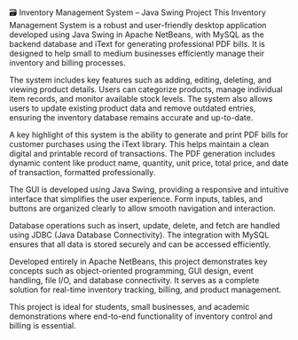 🗃️ Inventory Management System – Java Swing Project
This Inventory Management System is a robust and user-friendly desktop application developed using Java Swing in Apache NetBeans, with MySQL as the backend database and iText for generating professional PDF bills. It is designed to help small to medium businesses efficiently manage their inventory and billing processes.

The system includes key features such as adding, editing, deleting, and viewing product details. Users can categorize products, manage individual item records, and monitor available stock levels. The system also allows users to update existing product data and remove outdated entries, ensuring the inventory database remains accurate and up-to-date.

A key highlight of this system is the ability to generate and print PDF bills for customer purchases using the iText library. This helps maintain a clean digital and printable record of transactions. The PDF generation includes dynamic content like product name, quantity, unit price, total price, and date of transaction, formatted professionally.

The GUI is developed using Java Swing, providing a responsive and intuitive interface that simplifies the user experience. Form inputs, tables, and buttons are organized clearly to allow smooth navigation and interaction.

Database operations such as insert, update, delete, and fetch are handled using JDBC (Java Database Connectivity). The integration with MySQL ensures that all data is stored securely and can be accessed efficiently.

Developed entirely in Apache NetBeans, this project demonstrates key concepts such as object-oriented programming, GUI design, event handling, file I/O, and database connectivity. It serves as a complete solution for real-time inventory tracking, billing, and product management.

This project is ideal for students, small businesses, and academic demonstrations where end-to-end functionality of inventory control and billing is essential.
